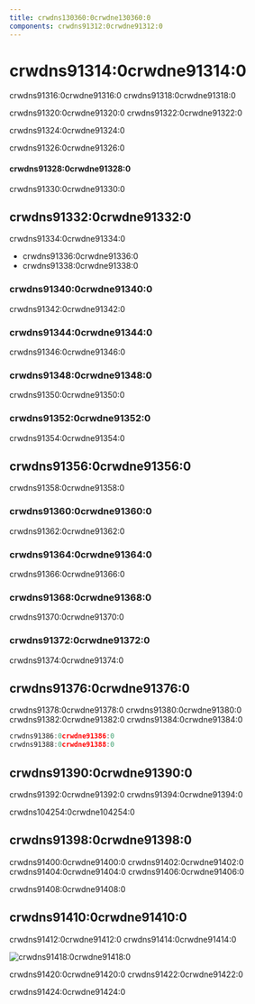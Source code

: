 ```yaml
---
title: crwdns130360:0crwdne130360:0
components: crwdns91312:0crwdne91312:0
---
```


# crwdns91314:0crwdne91314:0

<p class="description">crwdns91316:0crwdne91316:0 crwdns91318:0crwdne91318:0</p>

crwdns91320:0crwdne91320:0 crwdns91322:0crwdne91322:0

crwdns91324:0crwdne91324:0

crwdns91326:0crwdne91326:0

#### crwdns91328:0crwdne91328:0

crwdns91330:0crwdne91330:0

## crwdns91332:0crwdne91332:0

crwdns91334:0crwdne91334:0

- crwdns91336:0crwdne91336:0
- crwdns91338:0crwdne91338:0

### crwdns91340:0crwdne91340:0

crwdns91342:0crwdne91342:0

### crwdns91344:0crwdne91344:0

crwdns91346:0crwdne91346:0

### crwdns91348:0crwdne91348:0

crwdns91350:0crwdne91350:0

### crwdns91352:0crwdne91352:0

crwdns91354:0crwdne91354:0

## crwdns91356:0crwdne91356:0

crwdns91358:0crwdne91358:0

### crwdns91360:0crwdne91360:0

crwdns91362:0crwdne91362:0

### crwdns91364:0crwdne91364:0

crwdns91366:0crwdne91366:0

### crwdns91368:0crwdne91368:0

crwdns91370:0crwdne91370:0

### crwdns91372:0crwdne91372:0

crwdns91374:0crwdne91374:0

## crwdns91376:0crwdne91376:0

crwdns91378:0crwdne91378:0 crwdns91380:0crwdne91380:0 crwdns91382:0crwdne91382:0 crwdns91384:0crwdne91384:0

```jsx
crwdns91386:0crwdne91386:0
crwdns91388:0crwdne91388:0
```

## crwdns91390:0crwdne91390:0

crwdns91392:0crwdne91392:0 crwdns91394:0crwdne91394:0

crwdns104254:0crwdne104254:0

## crwdns91398:0crwdne91398:0

crwdns91400:0crwdne91400:0 crwdns91402:0crwdne91402:0 crwdns91404:0crwdne91404:0 crwdns91406:0crwdne91406:0

crwdns91408:0crwdne91408:0

## crwdns91410:0crwdne91410:0

crwdns91412:0crwdne91412:0 crwdns91414:0crwdne91414:0

![crwdns91418:0crwdne91418:0](crwdns91416:0crwdne91416:0)

crwdns91420:0crwdne91420:0 crwdns91422:0crwdne91422:0

crwdns91424:0crwdne91424:0